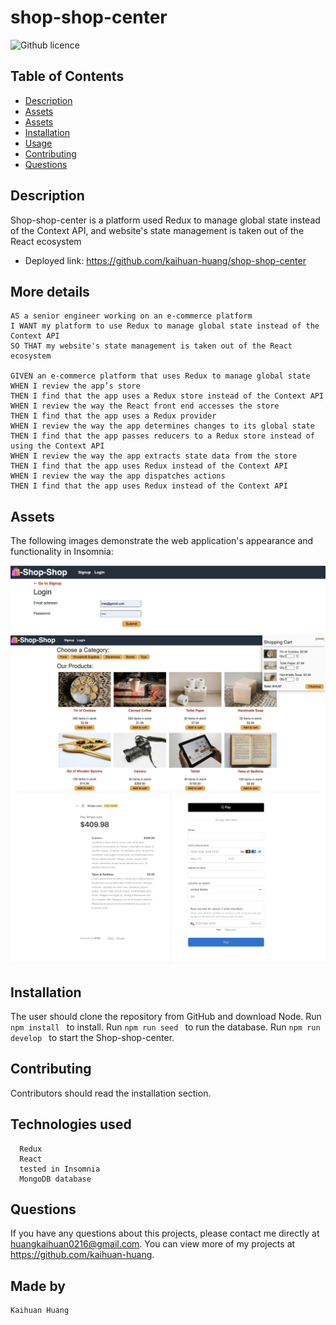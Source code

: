 # shop-shop-center
![Github licence](https://img.shields.io/badge/license-MIT-blue.svg)

## Table of Contents
* [Description](#description)
* [Assets](#assets)
* [Assets](#assets)
* [Installation](#installation)
* [Usage](#usage)
* [Contributing](#contributing)
* [Questions](#questions)

## Description
Shop-shop-center is a platform used Redux to manage global state instead of the Context API, and website's state management is taken out of the React ecosystem

- Deployed link: https://github.com/kaihuan-huang/shop-shop-center


## More details
```
AS a senior engineer working on an e-commerce platform
I WANT my platform to use Redux to manage global state instead of the Context API
SO THAT my website's state management is taken out of the React ecosystem

GIVEN an e-commerce platform that uses Redux to manage global state
WHEN I review the app’s store
THEN I find that the app uses a Redux store instead of the Context API
WHEN I review the way the React front end accesses the store
THEN I find that the app uses a Redux provider
WHEN I review the way the app determines changes to its global state
THEN I find that the app passes reducers to a Redux store instead of using the Context API
WHEN I review the way the app extracts state data from the store
THEN I find that the app uses Redux instead of the Context API
WHEN I review the way the app dispatches actions
THEN I find that the app uses Redux instead of the Context API
```
## Assets

The following images demonstrate the web application's appearance and functionality in Insomnia:

![login](images/login.png)
![front](images/front.png)
![back](images/back.png)



## Installation 
The user should clone the repository from GitHub and download Node. 
Run `npm install ` to install.
Run `npm run seed ` to run the database.
Run `npm run develop ` to start the Shop-shop-center.


## Contributing 
Contributors should read the installation section. 

## Technologies used

```
  R​​edux
  React
  tested in Insomnia
  MongoDB database
```
## Questions
If you have any questions about this projects, please contact me directly at huangkaihuan0216@gmail.com. You can view more of my projects at https://github.com/kaihuan-huang.

## Made by 
```
Kaihuan Huang

```